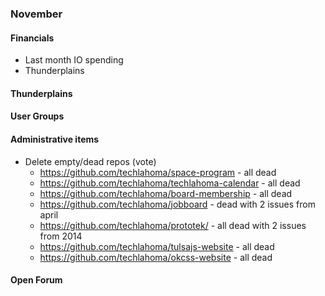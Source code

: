 ### November

#### Financials
* Last month IO spending
* Thunderplains

#### Thunderplains

#### User Groups

#### Administrative items
* Delete empty/dead repos (vote)
  - https://github.com/techlahoma/space-program - all dead
  - https://github.com/techlahoma/techlahoma-calendar - all dead
  - https://github.com/techlahoma/board-membership - all dead
  - https://github.com/techlahoma/jobboard - dead with 2 issues from april
  - https://github.com/techlahoma/prototek/ - all dead with 2 issues from 2014
  - https://github.com/techlahoma/tulsajs-website - all dead
  - https://github.com/techlahoma/okcss-website - all dead


#### Open Forum
